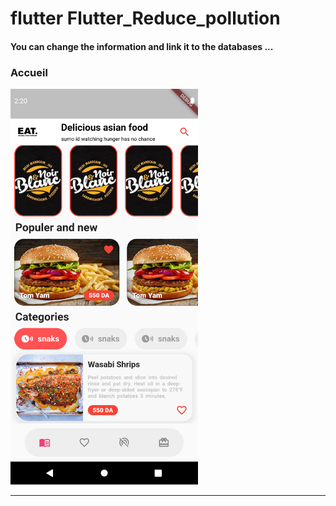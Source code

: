 
<h1> flutter Flutter_Reduce_pollution </h1> <h4> You can change the information and link it to the databases ...</h4>


<h3>Accueil</h3>


<img src="https://github.com/abenkoula71/Flutter-app-food-menu/blob/main/Screenshot_1643399804.png" width="300" /> <hr>
